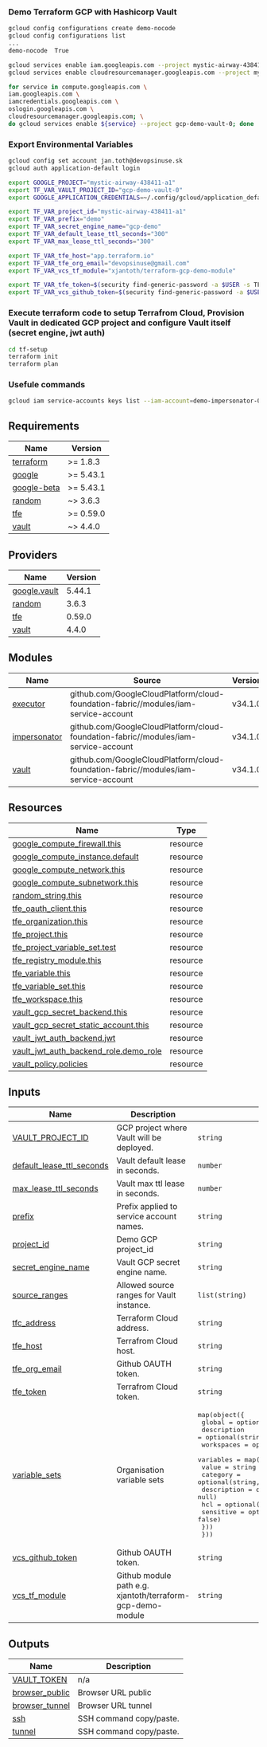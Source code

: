 ### Demo Terraform GCP with Hashicorp Vault

```bash
gcloud config configurations create demo-nocode
gcloud config configurations list
...
demo-nocode  True

gcloud services enable iam.googleapis.com --project mystic-airway-438411-a1
gcloud services enable cloudresourcemanager.googleapis.com --project mystic-airway-438411-a1

for service in compute.googleapis.com \
iam.googleapis.com \
iamcredentials.googleapis.com \
oslogin.googleapis.com \
cloudresourcemanager.googleapis.com; \
do gcloud services enable ${service} --project gcp-demo-vault-0; done
```

### Export Environmental Variables

```bash
gcloud config set account jan.toth@devopsinuse.sk
gcloud auth application-default login

export GOOGLE_PROJECT="mystic-airway-438411-a1"
export TF_VAR_VAULT_PROJECT_ID="gcp-demo-vault-0"
export GOOGLE_APPLICATION_CREDENTIALS=~/.config/gcloud/application_default_credentials.json

export TF_VAR_project_id="mystic-airway-438411-a1"
export TF_VAR_prefix="demo"
export TF_VAR_secret_engine_name="gcp-demo"
export TF_VAR_default_lease_ttl_seconds="300"
export TF_VAR_max_lease_ttl_seconds="300"

export TF_VAR_tfe_host="app.terraform.io"
export TF_VAR_tfe_org_email="devopsinuse@gmail.com"
export TF_VAR_vcs_tf_module="xjantoth/terraform-gcp-demo-module"

export TF_VAR_tfe_token=$(security find-generic-password -a $USER -s TF_CLOUD_TOKEN -w)
export TF_VAR_vcs_github_token=$(security find-generic-password -a $USER -s GITHUB_TOKEN -w)
```

### Execute terraform code to setup Terrafrom Cloud, Provision Vault in dedicated GCP project and configure Vault itself (secret engine, jwt auth)

```bash
cd tf-setup
terraform init
terraform plan

```

### Usefule commands
```bash
gcloud iam service-accounts keys list --iam-account=demo-impersonator-0@mystic-airway-438411-a1.iam.gserviceaccount.com  --project=mystic-airway-438411-a1
```

<!-- BEGIN_TF_DOCS -->
## Requirements

| Name | Version |
|------|---------|
| <a name="requirement_terraform"></a> [terraform](#requirement\_terraform) | >= 1.8.3 |
| <a name="requirement_google"></a> [google](#requirement\_google) | >= 5.43.1 |
| <a name="requirement_google-beta"></a> [google-beta](#requirement\_google-beta) | >= 5.43.1 |
| <a name="requirement_random"></a> [random](#requirement\_random) | ~> 3.6.3 |
| <a name="requirement_tfe"></a> [tfe](#requirement\_tfe) | >= 0.59.0 |
| <a name="requirement_vault"></a> [vault](#requirement\_vault) | ~> 4.4.0 |

## Providers

| Name | Version |
|------|---------|
| <a name="provider_google.vault"></a> [google.vault](#provider\_google.vault) | 5.44.1 |
| <a name="provider_random"></a> [random](#provider\_random) | 3.6.3 |
| <a name="provider_tfe"></a> [tfe](#provider\_tfe) | 0.59.0 |
| <a name="provider_vault"></a> [vault](#provider\_vault) | 4.4.0 |

## Modules

| Name | Source | Version |
|------|--------|---------|
| <a name="module_executor"></a> [executor](#module\_executor) | github.com/GoogleCloudPlatform/cloud-foundation-fabric//modules/iam-service-account | v34.1.0 |
| <a name="module_impersonator"></a> [impersonator](#module\_impersonator) | github.com/GoogleCloudPlatform/cloud-foundation-fabric//modules/iam-service-account | v34.1.0 |
| <a name="module_vault"></a> [vault](#module\_vault) | github.com/GoogleCloudPlatform/cloud-foundation-fabric//modules/iam-service-account | v34.1.0 |

## Resources

| Name | Type |
|------|------|
| [google_compute_firewall.this](https://registry.terraform.io/providers/hashicorp/google/latest/docs/resources/compute_firewall) | resource |
| [google_compute_instance.default](https://registry.terraform.io/providers/hashicorp/google/latest/docs/resources/compute_instance) | resource |
| [google_compute_network.this](https://registry.terraform.io/providers/hashicorp/google/latest/docs/resources/compute_network) | resource |
| [google_compute_subnetwork.this](https://registry.terraform.io/providers/hashicorp/google/latest/docs/resources/compute_subnetwork) | resource |
| [random_string.this](https://registry.terraform.io/providers/hashicorp/random/latest/docs/resources/string) | resource |
| [tfe_oauth_client.this](https://registry.terraform.io/providers/hashicorp/tfe/latest/docs/resources/oauth_client) | resource |
| [tfe_organization.this](https://registry.terraform.io/providers/hashicorp/tfe/latest/docs/resources/organization) | resource |
| [tfe_project.this](https://registry.terraform.io/providers/hashicorp/tfe/latest/docs/resources/project) | resource |
| [tfe_project_variable_set.test](https://registry.terraform.io/providers/hashicorp/tfe/latest/docs/resources/project_variable_set) | resource |
| [tfe_registry_module.this](https://registry.terraform.io/providers/hashicorp/tfe/latest/docs/resources/registry_module) | resource |
| [tfe_variable.this](https://registry.terraform.io/providers/hashicorp/tfe/latest/docs/resources/variable) | resource |
| [tfe_variable_set.this](https://registry.terraform.io/providers/hashicorp/tfe/latest/docs/resources/variable_set) | resource |
| [tfe_workspace.this](https://registry.terraform.io/providers/hashicorp/tfe/latest/docs/resources/workspace) | resource |
| [vault_gcp_secret_backend.this](https://registry.terraform.io/providers/hashicorp/vault/latest/docs/resources/gcp_secret_backend) | resource |
| [vault_gcp_secret_static_account.this](https://registry.terraform.io/providers/hashicorp/vault/latest/docs/resources/gcp_secret_static_account) | resource |
| [vault_jwt_auth_backend.jwt](https://registry.terraform.io/providers/hashicorp/vault/latest/docs/resources/jwt_auth_backend) | resource |
| [vault_jwt_auth_backend_role.demo_role](https://registry.terraform.io/providers/hashicorp/vault/latest/docs/resources/jwt_auth_backend_role) | resource |
| [vault_policy.policies](https://registry.terraform.io/providers/hashicorp/vault/latest/docs/resources/policy) | resource |

## Inputs

| Name | Description | Type | Default | Required |
|------|-------------|------|---------|:--------:|
| <a name="input_VAULT_PROJECT_ID"></a> [VAULT\_PROJECT\_ID](#input\_VAULT\_PROJECT\_ID) | GCP project where Vault will be deployed. | `string` | n/a | yes |
| <a name="input_default_lease_ttl_seconds"></a> [default\_lease\_ttl\_seconds](#input\_default\_lease\_ttl\_seconds) | Vault default lease in seconds. | `number` | n/a | yes |
| <a name="input_max_lease_ttl_seconds"></a> [max\_lease\_ttl\_seconds](#input\_max\_lease\_ttl\_seconds) | Vault max ttl lease in seconds. | `number` | n/a | yes |
| <a name="input_prefix"></a> [prefix](#input\_prefix) | Prefix applied to service account names. | `string` | `null` | no |
| <a name="input_project_id"></a> [project\_id](#input\_project\_id) | Demo GCP project\_id | `string` | n/a | yes |
| <a name="input_secret_engine_name"></a> [secret\_engine\_name](#input\_secret\_engine\_name) | Vault GCP secret engine name. | `string` | n/a | yes |
| <a name="input_source_ranges"></a> [source\_ranges](#input\_source\_ranges) | Allowed source ranges for Vault instance. | `list(string)` | n/a | yes |
| <a name="input_tfc_address"></a> [tfc\_address](#input\_tfc\_address) | Terraform Cloud address. | `string` | n/a | yes |
| <a name="input_tfe_host"></a> [tfe\_host](#input\_tfe\_host) | Terrafrom Cloud host. | `string` | n/a | yes |
| <a name="input_tfe_org_email"></a> [tfe\_org\_email](#input\_tfe\_org\_email) | Github OAUTH token. | `string` | n/a | yes |
| <a name="input_tfe_token"></a> [tfe\_token](#input\_tfe\_token) | Terrafrom Cloud token. | `string` | n/a | yes |
| <a name="input_variable_sets"></a> [variable\_sets](#input\_variable\_sets) | Organisation variable sets | <pre>map(object({<br>    global      = optional(bool, false)<br>    description = optional(string, "")<br>    workspaces  = optional(list(string), [])<br>    variables = map(object({<br>      value       = string<br>      category    = optional(string, "terraform")<br>      description = optional(string, null)<br>      hcl         = optional(bool, false)<br>      sensitive   = optional(bool, false)<br>    }))<br>  }))</pre> | `{}` | no |
| <a name="input_vcs_github_token"></a> [vcs\_github\_token](#input\_vcs\_github\_token) | Github OAUTH token. | `string` | n/a | yes |
| <a name="input_vcs_tf_module"></a> [vcs\_tf\_module](#input\_vcs\_tf\_module) | Github module path e.g. xjantoth/terraform-gcp-demo-module | `string` | n/a | yes |

## Outputs

| Name | Description |
|------|-------------|
| <a name="output_VAULT_TOKEN"></a> [VAULT\_TOKEN](#output\_VAULT\_TOKEN) | n/a |
| <a name="output_browser_public"></a> [browser\_public](#output\_browser\_public) | Browser URL public |
| <a name="output_browser_tunnel"></a> [browser\_tunnel](#output\_browser\_tunnel) | Browser URL tunnel |
| <a name="output_ssh"></a> [ssh](#output\_ssh) | SSH command copy/paste. |
| <a name="output_tunnel"></a> [tunnel](#output\_tunnel) | SSH command copy/paste. |
<!-- END_TF_DOCS -->
